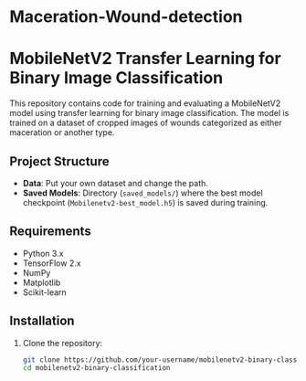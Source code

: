 # Maceration-Wound-detection
# MobileNetV2 Transfer Learning for Binary Image Classification

This repository contains code for training and evaluating a MobileNetV2 model using transfer learning for binary image classification. The model is trained on a dataset of cropped images of wounds categorized as either maceration or another type.

## Project Structure

- **Data**: Put your own dataset and change the path.
- **Saved Models**: Directory (`saved_models/`) where the best model checkpoint (`Mobilenetv2-best_model.h5`) is saved during training.

## Requirements

- Python 3.x
- TensorFlow 2.x
- NumPy
- Matplotlib
- Scikit-learn

## Installation

1. Clone the repository:
   ```bash
   git clone https://github.com/your-username/mobilenetv2-binary-classification.git
   cd mobilenetv2-binary-classification



